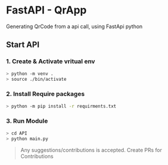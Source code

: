 # FastAPI - QrApp
Generating QrCode from a api call, using FastApi python

## Start API
### 1. Create & Activate vritual env
  ```bash
  > python -m venv .
  > source ./bin/activate
  ```
### 2. Install Require packages
  ```bash
  > python -m pip install -r requirments.txt
  ```
### 3. Run Module
  ```bash
  > cd API
  > python main.py
  ```
> Any suggestions/contributions is accepted. Create PRs for Contributions  
